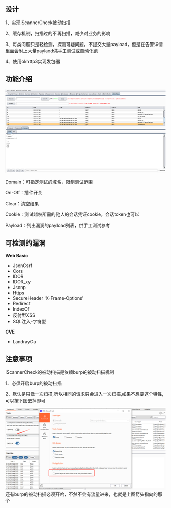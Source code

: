 ## 设计
1、实现IScannerCheck被动扫描

2、缓存机制，扫描过的不再扫描，减少对业务的影响

3、每类问题只是轻检测，探测可疑问题，不提交大量payload，但是在告警详情里面会附上大量paylaod供手工测试或自动化跑

4、使用okhttp3实现发包器
## 功能介绍
![img.png](img.png)

Domain：可指定测试的域名，限制测试范围

On-Off：插件开关

Clear：清空结果

Cookie：测试越权所需的他人的会话凭证cookie，会话token也可以

Payload：列出漏洞的payload列表，供手工测试参考

## 可检测的漏洞
**Web Basic**
- JsonCsrf
- Cors
- IDOR
- IDOR_xy
- Jsonp
- Https
- SecureHeader 'X-Frame-Options'
- Redirect
- IndexOf
- 反射型XSS
- SQL注入-字符型

**CVE**
- LandrayOa

## 注意事项
IScannerCheck的被动扫描是依赖burp的被动扫描机制

1、必须开启burp的被动扫描

2、默认是只做一次扫描,所以相同的请求只会进入一次扫描,如果不想要这个特性,可以按下图去掉即可

![img_1.png](img_1.png)
还有burp的被动扫描必须开哈，不然不会有流量进来，也就是上图箭头指向的那个